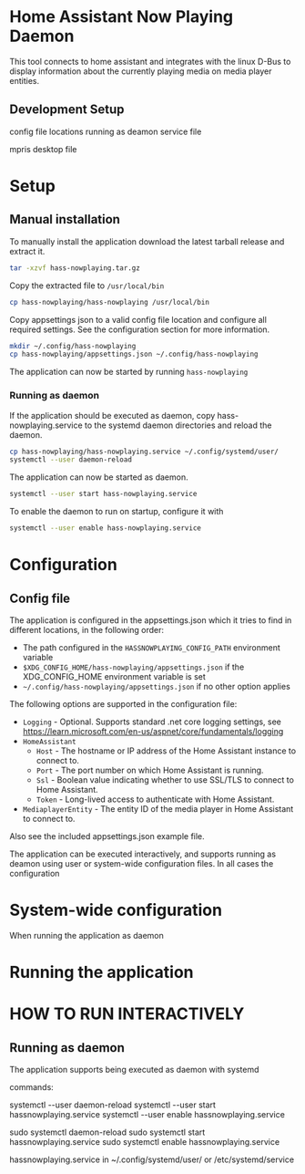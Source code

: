 # Home Assistant Now Playing Daemon

This tool connects to home assistant and integrates with the linux D-Bus to display information about the currently playing media on media player entities.

## Development Setup
config file locations
running as deamon
service file

mpris desktop file

# Setup
## Manual installation
To manually install the application download the latest tarball release and extract it.
```bash
tar -xzvf hass-nowplaying.tar.gz
```
Copy the extracted file to `/usr/local/bin`
```bash
cp hass-nowplaying/hass-nowplaying /usr/local/bin
```
Copy appsettings json to a valid config file location and configure all required settings. See the configuration section for more information.
```bash
mkdir ~/.config/hass-nowplaying
cp hass-nowplaying/appsettings.json ~/.config/hass-nowplaying
```

The application can now be started by running `hass-nowplaying`

### Running as daemon
If the application should be executed as daemon, copy hass-nowplaying.service to the systemd daemon directories and reload the daemon.
```bash
cp hass-nowplaying/hass-nowplaying.service ~/.config/systemd/user/
systemctl --user daemon-reload
```
The application can now be started as daemon.
```bash
systemctl --user start hass-nowplaying.service
```
To enable the daemon to run on startup, configure it with
```bash
systemctl --user enable hass-nowplaying.service
```



# Configuration
## Config file
The application is configured in the appsettings.json which it tries to find in different locations, in the following order:
- The path configured in the `HASSNOWPLAYING_CONFIG_PATH` environment variable
- `$XDG_CONFIG_HOME/hass-nowplaying/appsettings.json` if the XDG_CONFIG_HOME environment variable is set
- `~/.config/hass-nowplaying/appsettings.json` if no other option applies

The following options are supported in the configuration file:
- `Logging` - Optional. Supports standard .net core logging settings, see https://learn.microsoft.com/en-us/aspnet/core/fundamentals/logging
- `HomeAssistant`
  - `Host` - The hostname or IP address of the Home Assistant instance to connect to.
  - `Port` - The port number on which Home Assistant is running.
  - `Ssl` - Boolean value indicating whether to use SSL/TLS to connect to Home Assistant.
  - `Token` - Long-lived access to authenticate with Home Assistant.
- `MediaplayerEntity` - The entity ID of the media player in Home Assistant to connect to.


Also see the included appsettings.json example file.



The application can be executed interactively, and supports running as deamon using user or system-wide configuration files. In all cases the configuration 




# System-wide configuration
When running the application as daemon




# Running the application
# HOW TO RUN INTERACTIVELY

## Running as daemon
The application supports being executed as daemon with systemd


commands:

systemctl --user daemon-reload
systemctl --user start hassnowplaying.service
systemctl --user enable hassnowplaying.service


sudo systemctl daemon-reload
sudo systemctl start hassnowplaying.service
sudo systemctl enable hassnowplaying.service


hassnowplaying.service in ~/.config/systemd/user/ or /etc/systemd/service